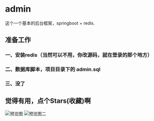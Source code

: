 # admin
这个一个基本的后台框架，springboot + redis.

## 准备工作
### 一、安装redis（当然可以不用，你改源码，就在登录的那个地方）
### 二、数据库脚本，项目目录下的 admin.sql
### 三、没了 

## 觉得有用，点个Stars(收藏)啊
![预览图](https://github.com/rstyro/admin/blob/master/showimg/2.png)
![预览图二](https://github.com/rstyro/admin/blob/master/showimg/1.png)
